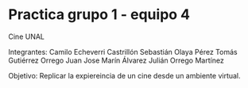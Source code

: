 # Practica grupo 1 - equipo 4
Cine UNAL

Integrantes:
Camilo Echeverri Castrillón
Sebastián Olaya Pérez
Tomás Gutiérrez Orrego
Juan Jose Marín Álvarez
Julián Orrego Martínez

Objetivo: 
Replicar la expiereincia de un cine desde un ambiente virtual.
